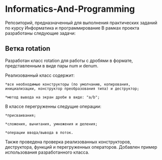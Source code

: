 # Informatics-And-Programming
Репозиторий, предназначенный для выполнения практических заданий по курсу Информатика и программирование
В рамках проекта разработаны следующие задачи:

## Ветка rotation

Разработан класс rotation для работы с дробями в формате, представленным в виде пары num и denum.

Реализованный класс содержит:

    *все необходимые конструкторы (по умолчанию, копирования, инициализации, конструктор преобразования типа) и деструктор;

    *метод вывода на экран дроби в виде: "a/b";

В классе перегруженны следущие операции:

    *присваивания;

    *сложения, вычитания, умножения и деления;

    *операции ввода/вывода в поток.

Также проведена проверка реализованных конструкторов, деструктора, функций и перегруженных операторов. Добавлен пример использования разработанного класса.